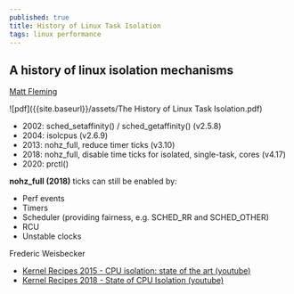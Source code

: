 ```yaml
---
published: true
title: History of Linux Task Isolation
tags: linux performance
---
```

## A history of linux isolation mechanisms

[Matt Fleming](https://twitter.com/fleming_matt "twitter")

![pdf]({{site.baseurl}}/assets/The History of Linux Task Isolation.pdf)

- 2002: sched_setaffinity() / sched_getaffinity() (v2.5.8)
- 2004: isolcpus (v2.6.9)
- 2013: nohz_full, reduce timer ticks (v3.10)
- 2018: nohz_full, disable time ticks for isolated, single-task, cores (v4.17)
- 2020: prctl()

****nohz_full (2018)**** ticks can still be enabled by:
- Perf events
- Timers
- Scheduler (providing fairness, e.g. SCHED_RR and SCHED_OTHER)
- RCU
- Unstable clocks

Frederic Weisbecker
- [Kernel Recipes 2015 - CPU isolation: state of the art (youtube)](https://www.youtube.com/watch?v=CJLA558npCU "Kernel Recipes 2015 - CPU isolation: state of the art")
- [Kernel Recipes 2018 - State of CPU Isolation (youtube)](https://www.youtube.com/watch?v=ai-Avto0c0Q "Kernel Recipes 2018 - State of CPU Isolation")
